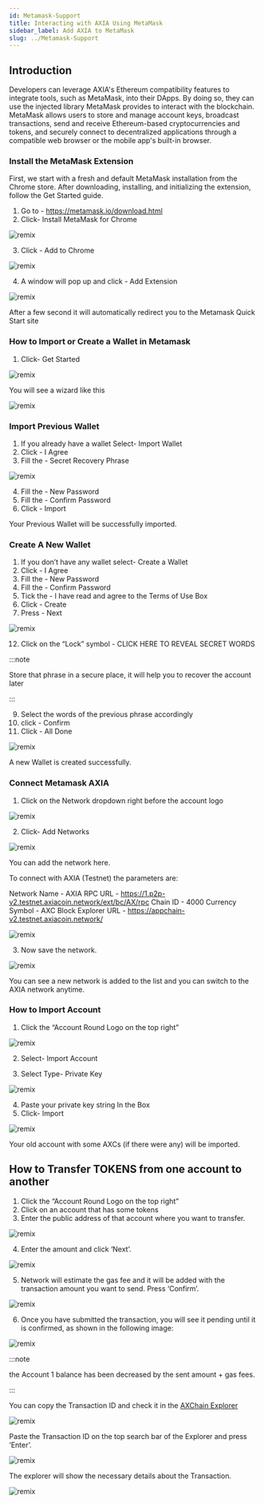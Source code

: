 ```yaml
---
id: Metamask-Support
title: Interacting with AXIA Using MetaMask
sidebar_label: Add AXIA to MetaMask
slug: ../Metamask-Support
---
```


## Introduction
Developers can leverage AXIA's Ethereum compatibility features to integrate tools, such as MetaMask, into their DApps. By doing so, they can use the injected library MetaMask provides to interact with the blockchain.
MetaMask allows users to store and manage account keys, broadcast transactions, send and receive Ethereum-based cryptocurrencies and tokens, and securely connect to decentralized applications through a compatible web browser or the mobile app's built-in browser.

### Install the MetaMask Extension

First, we start with a fresh and default MetaMask installation from the Chrome store. After downloading, installing, and initializing the extension, follow the Get Started guide. 

1. Go to - https://metamask.io/download.html
2. Click- Install MetaMask for Chrome

![remix](../assets/metamask/mmsupport0.png)

3. Click - Add to Chrome

![remix](../assets/metamask/mmsupport-1.png)

4. A window will pop up and click - Add Extension

![remix](../assets/metamask/mmsupport-2.png)

After a few second it will automatically redirect you to the Metamask Quick Start site

### How to Import or Create a Wallet in Metamask

1. Click- Get Started

![remix](../assets/metamask/mmsupport-3.png)

You will see a wizard like this

![remix](../assets/metamask/mmsupport-4.png)

### Import Previous Wallet

1. If you already have a wallet Select- Import Wallet
2. Click - I Agree
3. Fill the - Secret Recovery Phrase

![remix](../assets/metamask/mmsupport-5.png)

4. Fill the - New Password
5. Fill the - Confirm Password
6. Click - Import

Your Previous Wallet will be successfully imported.

### Create A New Wallet

1. If you don’t have any wallet select- Create a Wallet
2. Click - I Agree
3. Fill the - New Password
4. Fill the - Confirm Password
5. Tick the - I have read and agree to the Terms of Use Box
6. Click - Create
7. Press - Next

![remix](../assets/metamask/mmsupport-6.png)

12. Click on the “Lock” symbol - CLICK HERE TO REVEAL SECRET WORDS

:::note

Store that phrase in a secure place, it will help you to recover the account later

:::

9. Select the words of the previous phrase accordingly
10. click - Confirm
11. Click - All Done


![remix](../assets/metamask/mmsupport-7.png)

A new Wallet is created successfully.

### Connect Metamask AXIA

1. Click on the Network dropdown right before the account logo

![remix](../assets/metamask/sc1.png)

2. Click- Add Networks

![remix](../assets/metamask/mmsupport.png)

You can add the network here.

To connect with AXIA (Testnet) the parameters are:

Network Name - AXIA
RPC URL - https://1.p2p-v2.testnet.axiacoin.network/ext/bc/AX/rpc
Chain ID - 4000
Currency Symbol - AXC
Block Explorer URL - https://appchain-v2.testnet.axiacoin.network/

![remix](../assets/metamask/mmsupport1.png)

3. Now save the network. 

![remix](../assets/metamask/mmsupport2.png)

You can see a new network is added to the list and you can switch to the AXIA network anytime.

### How to Import Account

1. Click the “Account Round Logo on the top right”

![remix](../assets/metamask/mmsupport-8.png)

2. Select- Import Account

3. Select Type- Private Key

![remix](../assets/metamask/mmsupport-9.png)

4. Paste your private key string In the Box 
5. Click- Import

![remix](../assets/metamask/mmsupport3.png)

Your old account with some AXCs (if there were any) will be imported.

## How to Transfer TOKENS from one account to another

1. Click the “Account Round Logo on the top right”
2. Click on  an account that has some tokens
3. Enter the public address of that account where you want to transfer.

![remix](../assets/metamask/mmsupport4.png)

4. Enter the amount and click ‘Next’.

![remix](../assets/metamask/mmsupport5.png)

5. Network will estimate the gas fee and it will be added with the transaction amount you want to send. Press ‘Confirm’.

![remix](../assets/metamask/mmsupport6.png)

6. Once you have submitted the transaction, you will see it pending until it is confirmed, as shown in the following image:


![remix](../assets/metamask/mmsupport7.png)

:::note

the Account 1 balance has been decreased by the sent amount + gas fees.

:::

You can copy the Transaction ID and check it in the [AXChain Explorer](https://appchain-v2.mainnet.axiacoin.network)

![remix](../assets/metamask/mmsupport8.png)

Paste the Transaction ID on the top search bar of the Explorer and press ‘Enter’.

![remix](../assets/metamask/mmsupport9.png)

The explorer will show the necessary details about the Transaction.

![remix](../assets/metamask/mmsupport10.png)













